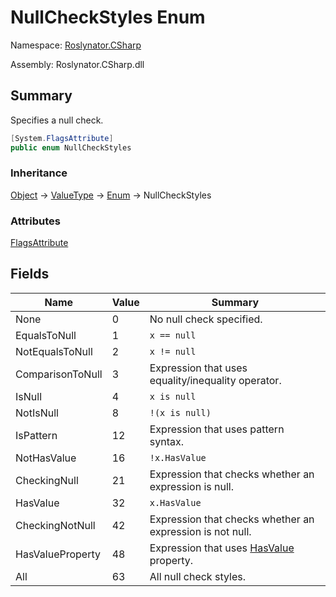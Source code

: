 # NullCheckStyles Enum

Namespace: [Roslynator.CSharp](../README.md)

Assembly: Roslynator\.CSharp\.dll

## Summary

Specifies a null check\.

```csharp
[System.FlagsAttribute]
public enum NullCheckStyles
```

### Inheritance

[Object](https://docs.microsoft.com/en-us/dotnet/api/system.object) &#x2192; [ValueType](https://docs.microsoft.com/en-us/dotnet/api/system.valuetype) &#x2192; [Enum](https://docs.microsoft.com/en-us/dotnet/api/system.enum) &#x2192; NullCheckStyles

### Attributes

[FlagsAttribute](https://docs.microsoft.com/en-us/dotnet/api/system.flagsattribute)

## Fields

| Name | Value | Summary |
| ---- | ----- | ------- |
| None | 0 | No null check specified\. |
| EqualsToNull | 1 | `x == null` |
| NotEqualsToNull | 2 | `x != null` |
| ComparisonToNull | 3 | Expression that uses equality/inequality operator\. |
| IsNull | 4 | `x is null` |
| NotIsNull | 8 | `!(x is null)` |
| IsPattern | 12 | Expression that uses pattern syntax\. |
| NotHasValue | 16 | `!x.HasValue` |
| CheckingNull | 21 | Expression that checks whether an expression is null\. |
| HasValue | 32 | `x.HasValue` |
| CheckingNotNull | 42 | Expression that checks whether an expression is not null\. |
| HasValueProperty | 48 | Expression that uses [HasValue](https://docs.microsoft.com/en-us/dotnet/api/system.nullable-1.hasvalue) property\. |
| All | 63 | All null check styles\. |

